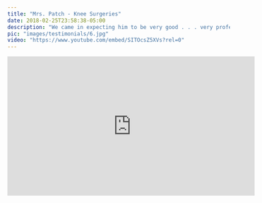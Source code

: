 ```yaml
---
title: "Mrs. Patch - Knee Surgeries"
date: 2018-02-25T23:58:38-05:00
description: "We came in expecting him to be very good . . . very professional, very factual . . ."
pic: "images/testimonials/6.jpg"
video: "https://www.youtube.com/embed/SITOcsZ5XVs?rel=0"
---
```


<iframe width="560" height="315" src="https://www.youtube.com/embed/SITOcsZ5XVs?rel=0" frameborder="0" allow="autoplay; encrypted-media" allowfullscreen></iframe>
